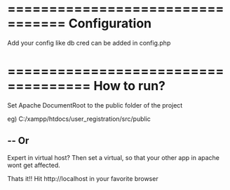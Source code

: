 =================================
Configuration 
=================================

Add your config like db cred can be added in config.php


====================================
How to run?
====================================

Set Apache DocumentRoot to the public folder of the project

eg) C:/xampp/htdocs/user_registration/src/public

--
Or
--

Expert in virtual host? Then set a virtual, so that your other app in apache wont get affected.

Thats it!! Hit http://localhost in your favorite browser